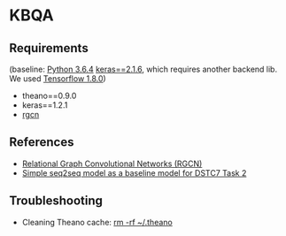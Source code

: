 # KBQA

## Requirements

(baseline: [Python 3.6.4](https://www.python.org/downloads/) [keras==2.1.6](https://keras.io/), which requires another backend lib. We used [Tensorflow 1.8.0](https://www.tensorflow.org/))

* theano==0.9.0
* keras==1.2.1
* [rgcn](https://github.com/tkipf/relational-gcn)


## References

* [Relational Graph Convolutional Networks (RGCN)](https://github.com/tkipf/relational-gcn)
* [Simple seq2seq model as a baseline model for DSTC7 Task 2](https://github.com/DSTC-MSR-NLP/DSTC7-End-to-End-Conversation-Modeling/blob/master/baseline/baseline.py)


## Troubleshooting

* Cleaning Theano cache: [rm -rf ~/.theano](https://stackoverflow.com/questions/43312593/theano-importerror-cannot-import-name-inplace-increment)
